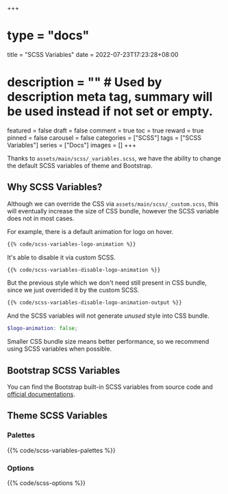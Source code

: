 +++
# type = "docs"
title = "SCSS Variables"
date = 2022-07-23T17:23:28+08:00
# description = "" # Used by description meta tag, summary will be used instead if not set or empty.
featured = false
draft = false
comment = true
toc = true
reward = true
pinned = false
carousel = false
categories = ["SCSS"]
tags = ["SCSS Variables"]
series = ["Docs"]
images = []
+++

Thanks to `assets/main/scss/_variables.scss`, we have the ability to change the default SCSS variables of theme and Bootstrap.

<!--more-->

## Why SCSS Variables?

Although we can override the CSS via `assets/main/scss/_custom.scss`, this will eventually increase the size of CSS bundle, however the SCSS variable does not in most cases.

For example, there is a default animation for logo on hover.

```css
{{% code/scss-variables-logo-animation %}}
```

It's able to disable it via custom SCSS.

```scss {title="assets/main/scss/_custom.scss"}
{{% code/scss-variables-disable-logo-animation %}}
```

But the previous style which we don't need still present in CSS bundle, since we just overrided it by the custom SCSS.

```css
{{% code/scss-variables-disable-logo-animation-output %}}
```

And the SCSS variables will not generate *unused* style into CSS bundle.

```scss {title="assets/main/scss/_variables.scss"}
$logo-animation: false;
```

Smaller CSS bundle size means better performance, so we recommend using SCSS variables when possible.

## Bootstrap SCSS Variables

You can find the Bootstrap built-in SCSS variables from source code and [official documentations](https://getbootstrap.com/).

## Theme SCSS Variables

### Palettes

{{% code/scss-variables-palettes %}}

### Options

{{% code/scss-options %}}
